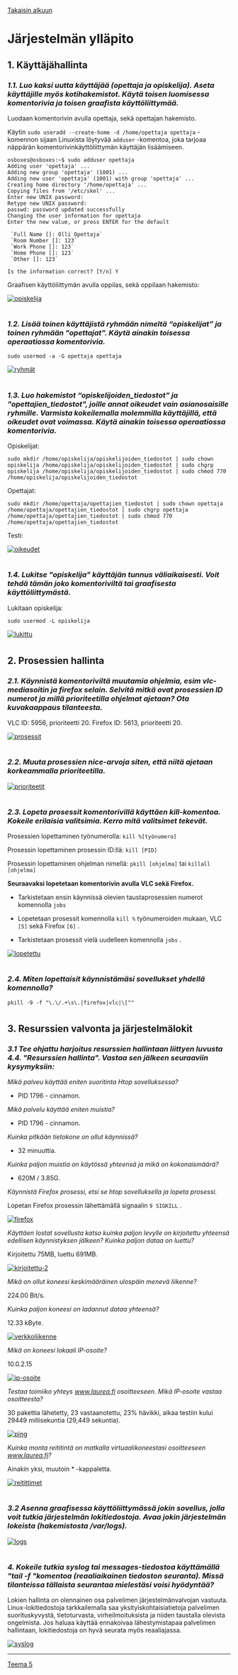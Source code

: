 [Takaisin alkuun](../../../README.md)

# Järjestelmän ylläpito

## 1. Käyttäjähallinta

### *1.1. Luo kaksi uutta käyttäjää (opettaja ja opiskelija). Aseta käyttäjille myös kotihakemistot. Käytä toisen luomisessa komentorivia ja toisen graafista käyttöliittymää.*

Luodaan komentorivin avulla opettaja, sekä opettajan hakemisto. 

Käytin `sudo useradd --create-home -d /home/opettaja opettaja` -komennon sijaan Linuxista löytyvää `adduser` -komentoa, joka tarjoaa näppärän komentorivinkäyttöliittymän käyttäjän lisäämiseen.  
  
`osboxes@osboxes:~$ sudo adduser opettaja`  
`Adding user 'opettaja' ...`   
`Adding new group 'opettaja' (1001) ...`   
`Adding new user 'opettaja' (1001) with group 'opettaja' ...`   
`Creating home directory '/home/opettaja' ...`   
`Copying files from '/etc/skel' ...`   
`Enter new UNIX password:`   
`Retype new UNIX password:`   
`passwd: password updated successfully`   
`Changing the user information for opettaja`   
`Enter the new value, or press ENTER for the default`   

	 `Full Name []: Olli Opettaja` 
	 `Room Number []: 123` 
	 `Work Phone []: 123` 
	 `Home Phone []: 123` 
	 `Other []: 123` 

`Is the information correct? [Y/n] Y` 

Graafisen käyttöliittymän avulla oppilas, sekä oppilaan hakemisto: 

[![opiskelija](https://raw.githubusercontent.com/tuuchen/Linux-E9955-2020/master/src/materiaali/opiskelija.png)](https://raw.githubusercontent.com/tuuchen/Linux-E9955-2020/master/src/materiaali/opiskelija.png)

# 
  
### *1.2. Lisää toinen käyttäjistä ryhmään nimeltä “opiskelijat” ja toinen ryhmään "opettajat". Käytä ainakin toisessa operaatiossa komentorivia.*

`sudo usermod -a -G opettaja opettaja` 

[![ryhmät](https://raw.githubusercontent.com/tuuchen/Linux-E9955-2020/master/src/materiaali/ryhmät.png)](https://raw.githubusercontent.com/tuuchen/Linux-E9955-2020/master/src/materiaali/ryhmät.png)

# 

### *1.3. Luo hakemistot “opiskelijoiden_tiedostot” ja "opettajien_tiedostot", joille annat oikeudet vain asianosaisille ryhmille. Varmista kokeilemalla molemmilla käyttäjillä, että oikeudet ovat voimassa. Käytä ainakin toisessa operaatiossa komentorivia.*

Opiskelijat:

`sudo mkdir /home/opiskelija/opiskelijoiden_tiedostot | sudo chown opiskelija /home/opiskelija/opiskelijoiden_tiedostot | sudo chgrp opiskelija /home/opiskelija/opiskelijoiden_tiedostot | sudo chmod 770 /home/opiskelija/opiskelijoiden_tiedostot` 

Opettajat:

`sudo mkdir /home/opettaja/opettajien_tiedostot | sudo chown opettaja /home/opettaja/opettajien_tiedostot | sudo chgrp opettaja /home/opettaja/opettajien_tiedostot | sudo chmod 770 /home/opettaja/opettajien_tiedostot` 

Testi:

[![oikeudet](https://raw.githubusercontent.com/tuuchen/Linux-E9955-2020/master/src/materiaali/oikeudet.png)](https://raw.githubusercontent.com/tuuchen/Linux-E9955-2020/master/src/materiaali/oikeudet.png)

# 

### *1.4. Lukitse "opiskelija" käyttäjän tunnus väliaikaisesti. Voit tehdä tämän joko komentoriviltä tai graafisesta käyttöliittymästä.*

Lukitaan opiskelija: 

`sudo usermod -L opiskelija` 

[![lukittu](https://raw.githubusercontent.com/tuuchen/Linux-E9955-2020/master/src/materiaali/lukittu.png)](https://raw.githubusercontent.com/tuuchen/Linux-E9955-2020/master/src/materiaali/lukittu.png)

# 

## 2. Prosessien hallinta

### *2.1. Käynnistä komentoriviltä muutamia ohjelmia, esim vlc-mediasoitin ja firefox selain. Selvitä mitkä ovat prosessien ID numerot ja millä prioriteetilla ohjelmat ajetaan? Ota kuvakaappaus tilanteesta.*  

VLC ID: 5956, prioriteetti 20.
Firefox ID: 5613, prioriteetti 20.

[![prosessit](https://raw.githubusercontent.com/tuuchen/Linux-E9955-2020/master/src/materiaali/prosessit.png)](https://raw.githubusercontent.com/tuuchen/Linux-E9955-2020/master/src/materiaali/prosessit.png)

# 

### *2.2. Muuta prosessien nice-arvoja siten, että niitä ajetaan korkeammalla prioriteetilla.*  

[![prioriteetit](https://raw.githubusercontent.com/tuuchen/Linux-E9955-2020/master/src/materiaali/prioriteetit.png)](https://raw.githubusercontent.com/tuuchen/Linux-E9955-2020/master/src/materiaali/prioriteetit.png)

# 

### *2.3. Lopeta prosessit komentorivillä käyttäen kill-komentoa. Kokeile erilaisia valitsimia. Kerro mitä valitsimet tekevät.* 

Prosessien lopettaminen työnumerolla: `kill %[työnumero]` 

Prosessin lopettaminen prosessin ID:llä: `kill [PID]` 

Prosessin lopettaminen ohjelman nimellä: `pkill [ohjelma]` tai `killall [ohjelma]` 

**Seuraavaksi lopetetaan komentorivin avulla VLC sekä Firefox.**

* Tarkistetaan ensin käynnissä olevien taustaprosessien numerot komennolla `jobs` 

* Lopetetaan prosessit komennolla `kill %` työnumeroiden mukaan, VLC `[5]` sekä Firefox `[6]` .

* Tarkistetaan prosessit vielä uudelleen komennolla `jobs` . 

[![lopetettu](https://raw.githubusercontent.com/tuuchen/Linux-E9955-2020/master/src/materiaali/lopetettu.png)](https://raw.githubusercontent.com/tuuchen/Linux-E9955-2020/master/src/materiaali/lopetettu.png)

# 

### *2.4. Miten lopettaisit käynnistämäsi sovellukset yhdellä komennolla?* 

`pkill -9 -f "\.\/.+\s\.|firefox|vlc|\[^"` 

# 

## 3. Resurssien valvonta ja järjestelmälokit 

### *3.1 Tee ohjattu harjoitus resurssien hallintaan liittyen luvusta 4.4. "Resurssien hallinta". Vastaa sen jälkeen seuraaviin kysymyksiin:* 

*Mikä palveu käyttää eniten suoritinta Htop sovelluksessa?*  

* PID 1796 - cinnamon.

*Mikä palvelu käyttää eniten muistia?*  

* PID 1796 - cinnamon.

*Kuinka pitkään tietokone on ollut käynnissä?*  

* 32 minuuttia.

*Kuinka paljon muistia on käytössä yhteensä ja mikä on kokonaismäärä?*  

* 620M / 3.85G.

*Käynnistä Firefox prosessi, etsi se htop sovelluksella ja lopeta prosessi.*  

Lopetan Firefox prosessin lähettämällä signaalin `9 SIGKILL` . 

[![firefox](https://raw.githubusercontent.com/tuuchen/Linux-E9955-2020/master/src/materiaali/firefox.png)](https://raw.githubusercontent.com/tuuchen/Linux-E9955-2020/master/src/materiaali/firefox.png)

*Käyttäen Iostat sovellusta katso kuinka paljon levylle on kirjoitettu yhteensä edellisen käynnistyksen jälkeen? Kuinka paljon dataa on luettu?*  

Kirjoitettu 75MB, luettu 691MB.

[![kirjoitettu-2](https://raw.githubusercontent.com/tuuchen/Linux-E9955-2020/master/src/materiaali/kirjoitettu-2.png)](https://raw.githubusercontent.com/tuuchen/Linux-E9955-2020/master/src/materiaali/kirjoitettu-2.png)

*Mikä on ollut koneesi keskimääräinen ulospäin menevä liikenne?*  

224.00 Bit/s.

*Kuinka paljon koneesi on ladannut dataa yhteensä?*  

12.33 kByte.

[![verkkoliikenne](https://raw.githubusercontent.com/tuuchen/Linux-E9955-2020/master/src/materiaali/verkkoliikenne.png)](https://raw.githubusercontent.com/tuuchen/Linux-E9955-2020/master/src/materiaali/verkkoliikenne.png)

*Mikä on koneesi lokaali IP-osoite?*  

10.0.2.15

[![ip-osoite](https://raw.githubusercontent.com/tuuchen/Linux-E9955-2020/master/src/materiaali/ip-osoite.png)](https://raw.githubusercontent.com/tuuchen/Linux-E9955-2020/master/src/materiaali/ip-osoite.png)

*Testaa toimiiko yhteys www.laurea.fi osoitteeseen. Mikä IP-osoite vastaa osoitteesta?*  

30 pakettia lähetetty, 23 vastaanotettu, 23% hävikki, aikaa testiin kului 29449 millisekuntia (29,449 sekuntia). 

[![ping](https://raw.githubusercontent.com/tuuchen/Linux-E9955-2020/master/src/materiaali/ping.png)](https://raw.githubusercontent.com/tuuchen/Linux-E9955-2020/master/src/materiaali/ping.png)

*Kuinka monta reititintä on matkalla virtuaalikoneestasi osoitteeseen www.laurea.fi?*  

Ainakin yksi, muutoin * -kappaletta. 

[![reitittimet](https://raw.githubusercontent.com/tuuchen/Linux-E9955-2020/master/src/materiaali/reitittimet.png)](https://raw.githubusercontent.com/tuuchen/Linux-E9955-2020/master/src/materiaali/reitittimet.png)

# 

### *3.2 Asenna graafisessa käyttöliittymässä jokin sovellus, jolla voit tutkia järjestelmän lokitiedostoja. Avaa jokin järjestelmän lokeista (hakemistosta /var/logs).* 

[![logs](https://raw.githubusercontent.com/tuuchen/Linux-E9955-2020/master/src/materiaali/logs.png)](https://raw.githubusercontent.com/tuuchen/Linux-E9955-2020/master/src/materiaali/logs.png)

# 

### *4. Kokeile tutkia syslog tai messages-tiedostoa käyttämällä "tail -f "komentoa (reaaliaikainen tiedoston seuranta). Missä tilanteissa tällaista seurantaa mielestäsi voisi hyödyntää?*

Lokien hallinta on olennainen osa palvelimen järjestelmänvalvojan vastuuta. Linux-lokitiedostoja tarkkailemalla saa yksityiskohtaisia ​​tietoja palvelimen suorituskyvystä, tietoturvasta, virheilmoituksista ja niiden taustalla olevista ongelmista. Jos haluaa käyttää ennakoivaa lähestymistapaa palvelimen hallintaan, lokitiedostoja on hyvä seurata myös reaaliajassa.

[![syslog](https://raw.githubusercontent.com/tuuchen/Linux-E9955-2020/master/src/materiaali/syslog.png)](https://raw.githubusercontent.com/tuuchen/Linux-E9955-2020/master/src/materiaali/syslog.png)

---

[Teema 5](../teema5/README.md)